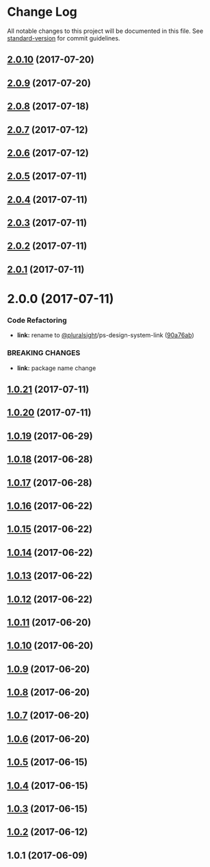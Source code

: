 # Change Log

All notable changes to this project will be documented in this file.
See [standard-version](https://github.com/conventional-changelog/standard-version) for commit guidelines.

<a name="2.0.10"></a>
## [2.0.10](https://github.com/pluralsight/design-system/compare/@pluralsight/ps-design-system-link@2.0.9...@pluralsight/ps-design-system-link@2.0.10) (2017-07-20)




<a name="2.0.9"></a>
## [2.0.9](https://github.com/pluralsight/design-system/compare/@pluralsight/ps-design-system-link@2.0.8...@pluralsight/ps-design-system-link@2.0.9) (2017-07-20)




<a name="2.0.8"></a>
## [2.0.8](https://github.com/pluralsight/design-system/compare/@pluralsight/ps-design-system-link@2.0.7...@pluralsight/ps-design-system-link@2.0.8) (2017-07-18)




<a name="2.0.7"></a>
## [2.0.7](https://github.com/pluralsight/design-system/compare/@pluralsight/ps-design-system-link@2.0.6...@pluralsight/ps-design-system-link@2.0.7) (2017-07-12)




<a name="2.0.6"></a>
## [2.0.6](https://github.com/pluralsight/design-system/compare/@pluralsight/ps-design-system-link@2.0.5...@pluralsight/ps-design-system-link@2.0.6) (2017-07-12)




<a name="2.0.5"></a>
## [2.0.5](https://github.com/pluralsight/design-system/compare/@pluralsight/ps-design-system-link@2.0.4...@pluralsight/ps-design-system-link@2.0.5) (2017-07-11)




<a name="2.0.4"></a>
## [2.0.4](https://github.com/pluralsight/design-system/compare/@pluralsight/ps-design-system-link@2.0.3...@pluralsight/ps-design-system-link@2.0.4) (2017-07-11)




<a name="2.0.3"></a>
## [2.0.3](https://github.com/pluralsight/design-system/compare/@pluralsight/ps-design-system-link@2.0.2...@pluralsight/ps-design-system-link@2.0.3) (2017-07-11)




<a name="2.0.2"></a>
## [2.0.2](https://github.com/pluralsight/design-system/compare/@pluralsight/ps-design-system-link@2.0.1...@pluralsight/ps-design-system-link@2.0.2) (2017-07-11)




<a name="2.0.1"></a>
## [2.0.1](https://github.com/pluralsight/design-system/compare/@pluralsight/ps-design-system-link@2.0.0...@pluralsight/ps-design-system-link@2.0.1) (2017-07-11)




<a name="2.0.0"></a>
# 2.0.0 (2017-07-11)


### Code Refactoring

* **link:** rename to [@pluralsight](https://github.com/pluralsight)/ps-design-system-link ([90a76ab](https://github.com/pluralsight/design-system/commit/90a76ab))


### BREAKING CHANGES

* **link:** package name change




<a name="1.0.21"></a>
## [1.0.21](https://github.com/pluralsight/design-system/compare/@pluralsight/ps-design-system-link@1.0.9...@pluralsight/ps-design-system-link@1.0.21) (2017-07-11)




<a name="1.0.20"></a>
## [1.0.20](https://github.com/pluralsight/design-system/compare/@pluralsight/ps-design-system-link@1.0.9...@pluralsight/ps-design-system-link@1.0.20) (2017-07-11)




<a name="1.0.19"></a>
## [1.0.19](https://github.com/pluralsight/design-system/compare/@pluralsight/ps-design-system-link@1.0.9...@pluralsight/ps-design-system-link@1.0.19) (2017-06-29)




<a name="1.0.18"></a>
## [1.0.18](https://github.com/pluralsight/design-system/compare/@pluralsight/ps-design-system-link@1.0.9...@pluralsight/ps-design-system-link@1.0.18) (2017-06-28)




<a name="1.0.17"></a>
## [1.0.17](https://github.com/pluralsight/design-system/compare/@pluralsight/ps-design-system-link@1.0.9...@pluralsight/ps-design-system-link@1.0.17) (2017-06-28)




<a name="1.0.16"></a>
## [1.0.16](https://github.com/pluralsight/design-system/compare/@pluralsight/ps-design-system-link@1.0.9...@pluralsight/ps-design-system-link@1.0.16) (2017-06-22)




<a name="1.0.15"></a>
## [1.0.15](https://github.com/pluralsight/design-system/compare/@pluralsight/ps-design-system-link@1.0.9...@pluralsight/ps-design-system-link@1.0.15) (2017-06-22)




<a name="1.0.14"></a>
## [1.0.14](https://github.com/pluralsight/design-system/compare/@pluralsight/ps-design-system-link@1.0.9...@pluralsight/ps-design-system-link@1.0.14) (2017-06-22)




<a name="1.0.13"></a>
## [1.0.13](https://github.com/pluralsight/design-system/compare/@pluralsight/ps-design-system-link@1.0.9...@pluralsight/ps-design-system-link@1.0.13) (2017-06-22)




<a name="1.0.12"></a>
## [1.0.12](https://github.com/pluralsight/design-system/compare/@pluralsight/ps-design-system-link@1.0.9...@pluralsight/ps-design-system-link@1.0.12) (2017-06-22)




<a name="1.0.11"></a>
## [1.0.11](https://github.com/pluralsight/design-system/compare/@pluralsight/ps-design-system-link@1.0.9...@pluralsight/ps-design-system-link@1.0.11) (2017-06-20)




<a name="1.0.10"></a>
## [1.0.10](https://github.com/pluralsight/design-system/compare/@pluralsight/ps-design-system-link@1.0.9...@pluralsight/ps-design-system-link@1.0.10) (2017-06-20)




<a name="1.0.9"></a>
## [1.0.9](https://github.com/pluralsight/design-system/compare/@pluralsight/ps-design-system-link@1.0.8...@pluralsight/ps-design-system-link@1.0.9) (2017-06-20)




<a name="1.0.8"></a>
## [1.0.8](https://github.com/pluralsight/design-system/compare/@pluralsight/ps-design-system-link@1.0.7...@pluralsight/ps-design-system-link@1.0.8) (2017-06-20)




<a name="1.0.7"></a>
## [1.0.7](https://github.com/pluralsight/design-system/compare/@pluralsight/ps-design-system-link@1.0.6...@pluralsight/ps-design-system-link@1.0.7) (2017-06-20)




<a name="1.0.6"></a>
## [1.0.6](https://github.com/pluralsight/design-system/compare/@pluralsight/ps-design-system-link@1.0.5...@pluralsight/ps-design-system-link@1.0.6) (2017-06-20)




<a name="1.0.5"></a>
## [1.0.5](https://github.com/pluralsight/design-system/compare/@pluralsight/ps-design-system-link@1.0.4...@pluralsight/ps-design-system-link@1.0.5) (2017-06-15)




<a name="1.0.4"></a>
## [1.0.4](https://github.com/pluralsight/design-system/compare/@pluralsight/ps-design-system-link@1.0.3...@pluralsight/ps-design-system-link@1.0.4) (2017-06-15)




<a name="1.0.3"></a>
## [1.0.3](https://github.com/pluralsight/design-system/compare/@pluralsight/ps-design-system-link@1.0.2...@pluralsight/ps-design-system-link@1.0.3) (2017-06-15)




<a name="1.0.2"></a>
## [1.0.2](https://github.com/pluralsight/design-system/compare/@pluralsight/ps-design-system-link@1.0.1...@pluralsight/ps-design-system-link@1.0.2) (2017-06-12)




<a name="1.0.1"></a>
## 1.0.1 (2017-06-09)
